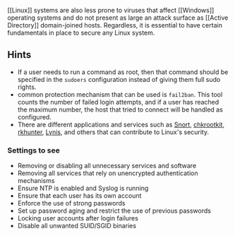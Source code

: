[[Linux]] systems are also less prone to viruses that affect [[Windows]] operating systems and do not present as large an attack surface as [[Active Directory]] domain-joined hosts. Regardless, it is essential to have certain fundamentals in place to secure any Linux system.
## Hints

- If a user needs to run a command as root, then that command should be specified in the `sudoers` configuration instead of giving them full sudo rights.
- common protection mechanism that can be used is `fail2ban`. This tool counts the number of failed login attempts, and if a user has reached the maximum number, the host that tried to connect will be handled as configured.
- There are different applications and services such as [Snort](https://www.snort.org/), [chkrootkit](http://www.chkrootkit.org/), [rkhunter](https://packages.debian.org/sid/rkhunter), [Lynis](https://cisofy.com/lynis/), and others that can contribute to Linux's security.

### Settings to see 

- Removing or disabling all unnecessary services and software
- Removing all services that rely on unencrypted authentication mechanisms
- Ensure NTP is enabled and Syslog is running
- Ensure that each user has its own account
- Enforce the use of strong passwords
- Set up password aging and restrict the use of previous passwords
- Locking user accounts after login failures
- Disable all unwanted SUID/SGID binaries
